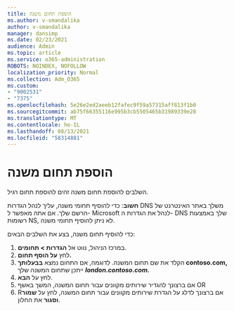 ```yaml
---
title: הוספת תחום משנה
ms.author: v-smandalika
author: v-smandalika
manager: dansimp
ms.date: 02/23/2021
audience: Admin
ms.topic: article
ms.service: o365-administration
ROBOTS: NOINDEX, NOFOLLOW
localization_priority: Normal
ms.collection: Adm_O365
ms.custom:
- "9002531"
- "7375"
ms.openlocfilehash: 5e26e2ed2aeeb12fafec9f59a57315aff813f1b0
ms.sourcegitcommit: ab75f66355116e995b3cb5505465b31989339e28
ms.translationtype: MT
ms.contentlocale: he-IL
ms.lasthandoff: 08/13/2021
ms.locfileid: "58314881"
---
```

# <a name="add-a-subdomain"></a>הוספת תחום משנה

השלבים להוספת תחום משנה זהים להוספת תחום רגיל. 

**חשוב**: כדי להוסיף תחומי משנה, עליך לנהל הגדרות DNS משלך באתר האינטרנט של הרשם שלך. אם אתה מאפשר ל- Microsoft לנהל את הגדרות ה- DNS שלך באמצעות רשומות NS, לא ניתן להוסיף תחומי משנה. 

כדי להוסיף תחום משנה, בצע את השלבים הבאים:

1. במרכז הניהול, נווט אל **הגדרות > תחומים**.
2. לחץ **על הוסף תחום.**
3. הקלד את שם תחום המשנה. לדוגמה, אם התחום נמצא **בבעלותך contoso.com,** ייתכן שתחום המשנה שלך **_london.contoso.com._**
4. לחץ על **הבא**.
5. אם ברצונך להגדיר שירותים מקוונים עבור תחום המשנה, המשך באשף OR
6. Rאם ברצונך לדלג על הגדרת שירותים מקוונים עבור תחום המשנה, לחץ על **שמור וסגור** את החלון.

